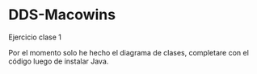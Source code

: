 # DDS-Macowins
Ejercicio clase 1

Por el momento solo he hecho el diagrama de clases, completare con el código luego de instalar Java.
